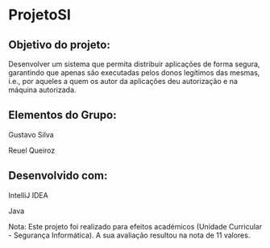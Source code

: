 # ProjetoSI 

## Objetivo do projeto:
Desenvolver um sistema que permita distribuir aplicações de forma segura, garantindo
que apenas são executadas pelos donos legítimos das mesmas, i.e., por aqueles a quem os autor da aplicações deu
autorização e na máquina autorizada.

## Elementos do Grupo:
Gustavo Silva

Reuel Queiroz

## Desenvolvido com:
IntelliJ IDEA

Java

Nota: Este projeto foi realizado para efeitos académicos (Unidade Curricular - Segurança Informática). A sua avaliação resultou na nota de 11 valores.
